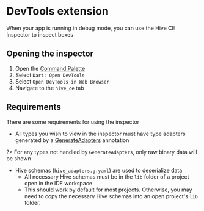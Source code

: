 # DevTools extension

When your app is running in debug mode, you can use the Hive CE Inspector to inspect boxes

## Opening the inspector

1. Open the [Command Palette](https://code.visualstudio.com/docs/getstarted/userinterface#_command-palette)
2. Select `Dart: Open DevTools`
3. Select `Open DevTools in Web Browser`
4. Navigate to the `hive_ce` tab

## Requirements

There are some requirements for using the inspector

- All types you wish to view in the inspector must have type adapters generated by a [GenerateAdapters](custom-objects/generate_adapters.md) annotation

?> For any types not handled by `GenerateAdapters`, only raw binary data will be shown

- Hive schemas (`hive_adapters.g.yaml`) are used to deserialize data
  - All necessary Hive schemas must be in the `lib` folder of a project open in the IDE workspace
  - This should work by default for most projects. Otherwise, you may need to copy the necessary Hive schemas into an open project's `lib` folder.
